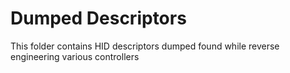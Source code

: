 # Dumped Descriptors

This folder contains HID descriptors dumped found while reverse engineering various controllers